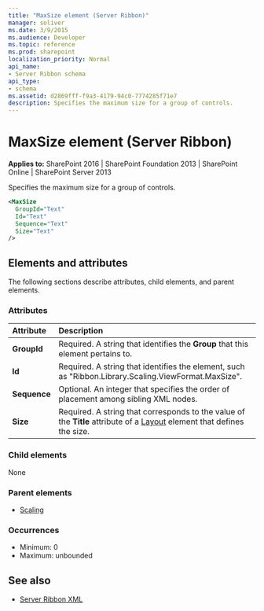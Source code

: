 ```yaml
---
title: "MaxSize element (Server Ribbon)"
manager: soliver
ms.date: 3/9/2015
ms.audience: Developer
ms.topic: reference
ms.prod: sharepoint
localization_priority: Normal
api_name:
- Server Ribbon schema
api_type:
- schema
ms.assetid: d2869fff-f9a3-4179-94c0-7774285f71e7
description: Specifies the maximum size for a group of controls.
---
```


# MaxSize element (Server Ribbon)

**Applies to:** SharePoint 2016 | SharePoint Foundation 2013 | SharePoint Online | SharePoint Server 2013
  
Specifies the maximum size for a group of controls.
  
```XML
<MaxSize
  GroupId="Text"
  Id="Text"
  Sequence="Text"
  Size="Text"
/>
```

## Elements and attributes

The following sections describe attributes, child elements, and parent elements.

### Attributes

|**Attribute**|**Description**|
|:-----|:-----|
|**GroupId** <br/> |Required. A string that identifies the **Group** that this element pertains to.  <br/> |
|**Id** <br/> |Required. A string that identifies the element, such as "Ribbon.Library.Scaling.ViewFormat.MaxSize".  <br/> |
|**Sequence** <br/> |Optional. An integer that specifies the order of placement among sibling XML nodes.  <br/> |
|**Size** <br/> |Required. A string that corresponds to the value of the **Title** attribute of a [Layout](layout-element.md) element that defines the size.  <br/> |
   
### Child elements

None
  
### Parent elements

- [Scaling](scaling-element.md)
   
### Occurrences

- Minimum: 0
- Maximum: unbounded  
   
## See also

- [Server Ribbon XML](https://msdn.microsoft.com/library/5eeb45be-4af7-4a38-8ba0-3aafc62aed4b%28Office.15%29.aspx)

